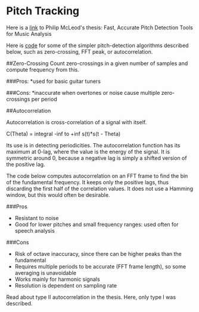 # Pitch Tracking

Here is a [link](http://miracle.otago.ac.nz/tartini/papers/Philip_McLeod_PhD.pdf) to Philip McLeod's thesis: Fast, Accurate Pitch Detection Tools for Music Analysis

Here is [code](https://gist.github.com/endolith/255291) for some of the simpler pitch-detection algorithms described below, such as zero-crossing, FFT peak, or autocorrelation.

##Zero-Crossing
Count zero-crossings in a given number of samples and compute frequency from this. 

###Pros: 
*used for basic guitar tuners

###Cons: 
*inaccurate when overtones or noise cause multiple zero-crossings per period

##Autocorrelation

Autocorrelation is cross-correlation of a signal with itself. 

C(Theta) = integral -inf to +inf s(t)*s(t - Theta)

Its use is in detecting periodicities. The autocorrelation function has its maximum at 0-lag, where the value is the energy of the signal. It is symmetric around 0, because a negative lag is simply a shifted version of the positive lag.

The code below computes autocorrelation on an FFT frame to find the bin of the fundamental frequency. It keeps only the positive lags, thus discarding the first half of the correlation values. It does not use a Hamming window, but this would often be desirable.

###Pros
* Resistant to noise
* Good for lower pitches and small frequency ranges: used often for speech analysis

###Cons
* Risk of octave inaccuracy, since there can be higher peaks than the fundamental
* Requires multiple periods to be accurate (FFT frame length), so some averaging is unavoidable
* Works mainly for harmonic signals
* Resolution is dependent on sampling rate

Read about type II autocorrelation in the thesis. Here, only type I was described.
